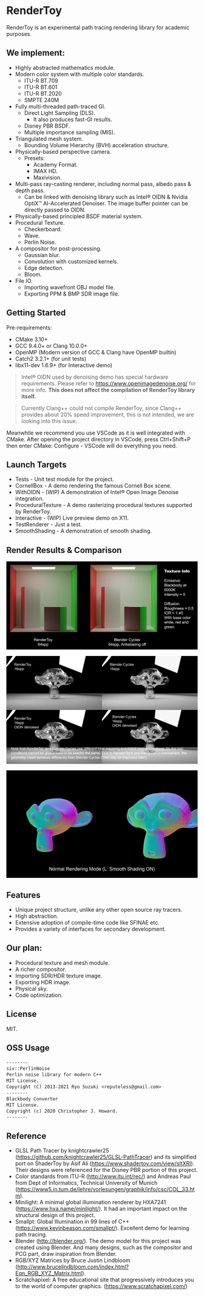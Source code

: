 # RenderToy
RenderToy is an experimental path tracing rendering library for academic purposes.

[comment]: # (
    你说得对，但是 RenderToy 是一款全新的「基于物理的路径追踪软件渲染器」。渲染发生在一个被称作「标准化设备坐标系」的幻想世界，在这里，被「包围体积层次」和「穆勒-朗博算法」选中的光线将被授予「多重重要性采样」，导引「蒙特卡洛方法」。你将扮演一位名为「辐射度」的神秘角色，在自由的旅行（有六个自由度）中邂逅几何特征各异、材质独特的三角形们，和他们一起击败噪声，找回失散的概率密度函数——同时，逐步发掘「全局光照」的真相。
    除了上述的介绍以外，RenderToy 还同时内置了「过程化生成」和「后期处理」模块。为了服务后期处理模块，RenderToy 引入了包括像素级处理（黑白和目标提取等）和卷积处理（快速高斯模糊和边缘查找等）在内的图像处理能力。
    出于兼容性、开发成本和开源软件协议的考虑（这是非常现实的问题，如果要支持图形界面，那么对于即时呈现部分，要么1开发一套全新的栅格化渲染系统，要么2调用 OpenGL 或者 DirectX，要么3采用支持现代图形库的开发框架如 Qt 等。1几乎要写一个和已有光线追踪技术等代码量的模块，鉴于目前项目代码行数已经破4000，这带来的开发成本太大了；2会带来大量的兼容性问题，而且一旦引入例如 OpenGL 在内的图形库，本项目的很多模块，例如摄像机矩阵和求交等，都会与 OpenGL 内部已有的方法产生冲突，贸然建立 Wrapper 会带来代码重复，并且极大影响性能；3如果使用Qt等较成熟的图形化框架，又会污染本项目的 MIT 协议），除了采用 X11 的「Interactive」演示程序以外，RenderToy 以静态链接库的形式存在，不内置图形界面，其他的演示程序也均采用标准输入输出流。
    详情请看英文文档。
)

## We implement:
* Highly abstracted mathematics module.
* Modern color system with multiple color standards.
    * ITU-R BT.709
    * ITU-R BT.601
    * ITU-R BT.2020
    * SMPTE 240M
* Fully multi-threaded path-traced GI.
    * Direct Light Sampling (DLS).
        * It also produces fast-GI results.
    * Disney PBR BSDF.
    * Multiple importance sampling (MIS).
* Triangulated mesh system.
    * Bounding Volume Hierarchy (BVH) acceleration structure.
* Physically-based perspective camera.
    * Presets:
        * Academy Format.
        * IMAX HD.
        * Maxivision.
* Multi-pass ray-casting renderer, including normal pass, albedo pass & depth pass.
    * Can be linked with denoising library such as Intel® OIDN & Nvidia OptiX™ AI-Accelerated Denoiser. The image buffer pointer can be directly passed to OIDN.
* Physically-based principled BSDF material system.
* Procedural Texture.
    * Checkerboard.
    * Wave.
    * Perlin Noise.
* A compositor for post-processing.
    * Gaussian blur.
    * Convolution with customized kernels.
    * Edge detection.
    * Bloom.
* File IO.
    * Importing wavefront OBJ model file.
    * Exporting PPM & BMP SDR image file.

## Getting Started
Pre-requirements:
* CMake 3.10+
* GCC 9.4.0+ or Clang 10.0.0+
* OpenMP (Modern version of GCC & Clang have OpenMP builtin)
* Catch2 3.2.1+ (for unit tests)
* libx11-dev 1.6.9+ (for Interactive demo)

> Intel® OIDN used by denoising demo has special hardware requirements. Please refer to https://www.openimagedenoise.org/ for more info. **This does not affect the compilation of RenderToy library itself.**

> Currently Clang++ could not compile RenderToy, since Clang++ provides about 20% speed improvement, this is not intended, we are looking into this issue.

Meanwhile we recommend you use VSCode as it is well integrated with CMake. After opening the project directory in VSCode, press Ctrl+Shift+P then enter CMake: Configure - VSCode will do everything you need.

## Launch Targets
* Tests - Unit test module for the project.
* CornellBox - A demo rendering the famous Cornell Box scene.
* WithOIDN - (WIP) A demonstration of Intel® Open Image Denoise integration.
* ProceduralTexture - A demo rasterizing procedural textures supported by RenderToy.
* Interactive - (WIP) Live preview demo on X11.
* TestRenderer - Just a test.
* SmoothShading - A demonstration of smooth shading.

## Render Results & Comparison

![comparison](./docs/comparison.png)

![oidn](./docs/oidn.png)

![smooth](./docs/ss.png)

## Features
* Unique project structure, unlike any other open source ray tracers.
* High abstraction.
* Extensive adoption of compile-time code like SFINAE etc.
* Provides a variety of interfaces for secondary development.

## Our plan:
* Procedural texture and mesh module.
* A richer compositor.
* Importing SDR/HDR texture image.
* Exporting HDR image.
* Physical sky.
* Code optimization.

## License
MIT.

## OSS Usage
```
--------
siv::PerlinNoise
Perlin noise library for modern C++
MIT License.
Copyright (C) 2013-2021 Ryo Suzuki <reputeless@gmail.com>
--------
Blackbody Converter
MIT License.
Copyright (c) 2020 Christopher J. Howard.
--------
```

## Reference
* GLSL Path Tracer by knightcrawler25 (https://github.com/knightcrawler25/GLSL-PathTracer) and its simplified port on ShaderToy by Asif Ali (https://www.shadertoy.com/view/sltXRl). Their designs were referenced for the Disney PBR portion of this project.
* Color standards from ITU-R (http://www.itu.int/rec/) and Andreas Paul from Dept of Informatics,  Technical University of Munich (https://www5.in.tum.de/lehre/vorlesungen/graphik/info/csc/COL_33.htm).
* Minilight: A minimal global illumination renderer by HXA7241 (https://www.hxa.name/minilight/). It had an important impact on the structural design of this project.
* Smallpt: Global Illumination in 99 lines of C++ (https://www.kevinbeason.com/smallpt/). Excellent demo for learning path tracing.
* Blender (http://blender.org/). The demo model for this project was created using Blender. And many designs, such as the compositor and PCG part, draw inspiration from Blender.
* RGB/XYZ Matrices by Bruce Justin Lindbloom (http://www.brucelindbloom.com/index.html?Eqn_RGB_XYZ_Matrix.html).
* Scratchapixel: A free educational site that progressively introduces you to the world of computer graphics. (https://www.scratchapixel.com/)
